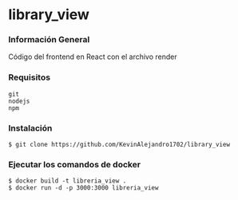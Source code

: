 # library_view

### Información General
Código del frontend en React con el archivo render 

### Requisitos
```
git
nodejs
npm
```

### Instalación
```
$ git clone https://github.com/KevinAlejandro1702/library_view
```

### Ejecutar los comandos de docker
```
$ docker build -t libreria_view .
$ docker run -d -p 3000:3000 libreria_view
```
